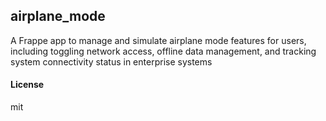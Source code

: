 ## airplane_mode

A Frappe app to manage and simulate airplane mode features for users, including toggling network access, offline data management, and tracking system connectivity status in enterprise systems

#### License

mit